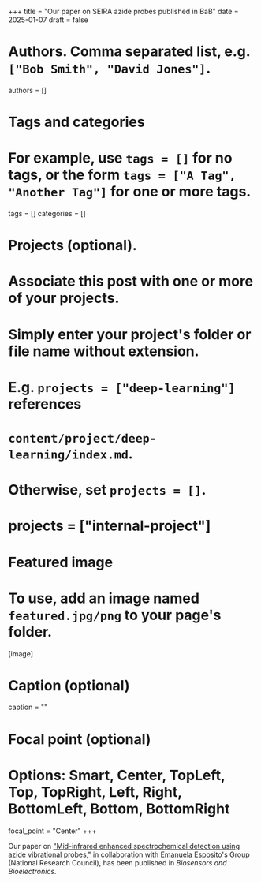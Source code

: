 +++
title = "Our paper on SEIRA azide probes published in BaB"
date = 2025-01-07
draft = false

# Authors. Comma separated list, e.g. `["Bob Smith", "David Jones"]`.
authors = []

# Tags and categories
# For example, use `tags = []` for no tags, or the form `tags = ["A Tag", "Another Tag"]` for one or more tags.
tags = []
categories = []

# Projects (optional).
#   Associate this post with one or more of your projects.
#   Simply enter your project's folder or file name without extension.
#   E.g. `projects = ["deep-learning"]` references
#   `content/project/deep-learning/index.md`.
#   Otherwise, set `projects = []`.
# projects = ["internal-project"]

# Featured image
# To use, add an image named `featured.jpg/png` to your page's folder.
[image]
  # Caption (optional)
  caption = ""

  # Focal point (optional)
  # Options: Smart, Center, TopLeft, Top, TopRight, Left, Right, BottomLeft, Bottom, BottomRight
  focal_point = "Center"
+++

Our paper on ["Mid-infrared enhanced spectrochemical detection using azide vibrational probes,"](/publication/ij-183-BaB-2025/)
in collaboration with [Emanuela Esposito]'s Group (National Research Council),
has been published in *Biosensors and Bioelectronics*.

[Emanuela Esposito]: https://www.isasi.cnr.it/profile/emanuela.esposito/
